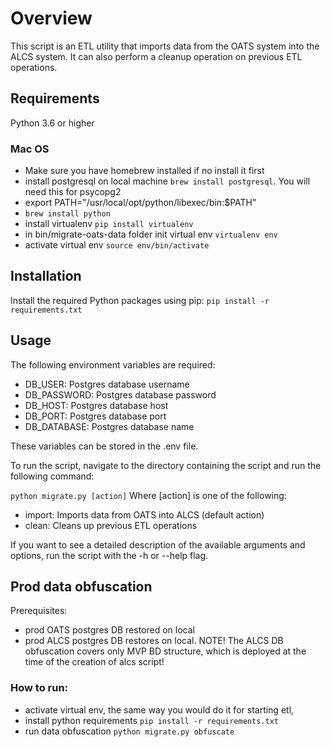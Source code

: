# Overview

This script is an ETL utility that imports data from the OATS system into the ALCS system. It can also perform a cleanup operation on previous ETL operations.

## Requirements

Python 3.6 or higher

### Mac OS

- Make sure you have homebrew installed if no install it first
- install postgresql on local machine `brew install postgresql`. You will need this for psycopg2
- export PATH="/usr/local/opt/python/libexec/bin:$PATH"
- `brew install python`
- install virtualenv `pip install virtualenv`
- in bin/migrate-oats-data folder init virtual env `virtualenv env`
- activate virtual env `source env/bin/activate`

## Installation

Install the required Python packages using pip:
`pip install -r requirements.txt`

## Usage

The following environment variables are required:

- DB_USER: Postgres database username
- DB_PASSWORD: Postgres database password
- DB_HOST: Postgres database host
- DB_PORT: Postgres database port
- DB_DATABASE: Postgres database name

These variables can be stored in the .env file.

To run the script, navigate to the directory containing the script and run the following command:

`python migrate.py [action]`
Where [action] is one of the following:

- import: Imports data from OATS into ALCS (default action)
- clean: Cleans up previous ETL operations

If you want to see a detailed description of the available arguments and options, run the script with the -h or --help flag.

## Prod data obfuscation

Prerequisites:

- prod OATS postgres DB restored on local
- prod ALCS postgres DB restores on local. NOTE! The ALCS DB obfuscation covers only MVP BD structure, which is deployed at the time of the creation of alcs script!

### How to run:

- activate virtual env, the same way you would do it for starting etl,
- install python requirements `pip install -r requirements.txt`
- run data obfuscation `python migrate.py obfuscate`
